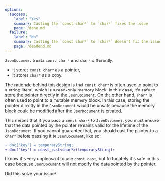 ```yaml
---
options:
  success:
    label: "Yes"
    summary: Casting the `const char*` to `char*` fixes the issue
    page: /done.md
  failure:
    label: "No"
    summary: Casting the `const char*` to `char*` doesn't fix the issue
    page: /deadend.md
---
```


`JsonDocument` treats `const char*` and `char*` differently:

* it stores `const char*` as a pointer,
* it stores `char*` as a copy.

The rationale behind this design is that `const char*` is often used to point to a string literal, which is a read-only memory block. In this case, it's safe to store the pointer directly in the `JsonDocument`. On the other hand, `char*` is often used to point to a mutable memory block. In this case, storing the pointer directly in the `JsonDocument` would be unsafe because the memory block could be modified after the `JsonDocument` is created.

This means that if you pass a `const char*` to `JsonDocument`, you must ensure that the data pointed by the pointer remains valid for the lifetime of the `JsonDocument`.
If you cannot guarantee that, you should cast the pointer to a `char*` before passing it to `JsonDocument`, like so:

```diff
- doc["key"] = temporaryString;
+ doc["key"] = const_cast<char*>(temporaryString);
```

I know it's very unpleasant to use `const_cast`, but fortunately it's safe in this case because `JsonDocument` will not modify the data pointed by the pointer.

Did this solve your issue?
